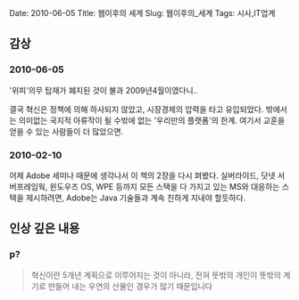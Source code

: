 Date: 2010-06-05
Title: 웹이후의 세계
Slug: 웹이후의_세계
Tags: 시사,IT업계

## 감상
### 2010-06-05
'위피'의무 탑재가 폐지된 것이 불과 2009년4월이였다니..

결국 혁신은 정책에 의해 하사되지 않았고, 시장경제의 압력을 타고 유입되었다. 
밖에서는 의미없는 국지적 아류작이 될 수밖에 없는 '우리만의 플랫폼'의 한계. 
여기서 교훈을 얻을 수 있는 사람들이 더 많았으면.

### 2010-02-10
어제 Adobe 세미나 때문에 생각나서 이 책의 2장을 다시 펴봤다.
실버라이드, 닷넷 서버프레임웍, 윈도우즈 OS, WPE 등까지 모든 스택을 다 가지고 있는 MS와 대응하는 스택을 제시하려면, Adobe는 Java 기술들과 계속 친하게 지내야 할듯하다.

## 인상 깊은 내용
### p?
> 혁신이란 5개년 계획으로 이루어지는 것이 아니라, 
> 전혀 뜻밖의 개인이 뜻밖의 계기로 만들어 내는 우연의 산물인 경우가 많기 때문입니다
